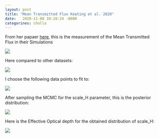 ```yaml
---
layout: post
title: "Mean Transmitted Flux Keating et al. 2020"
date:   2020-11-08 10:10:24 -0800
categorines: cholla
---
```



From her papaer [here](https://ui.adsabs.harvard.edu/abs/2020MNRAS.491.1736K/abstract), this is the measurement of the Mean Transmitted Flux in their Simulations


<img src="{{ site.url }}assets/images/mean_flux_keating.png">

Here compared to other datasets:

<img src="{{ site.url }}assets/images/grid_optical_depth_data.png">



I choose the following data points to fit to:


<img src="{{ site.url }}assets/images/mcmc_tau_fit.png">



After sampling the MCMC for the scale_H parameter, this is the posterior distribution:

<img src="{{ site.url }}assets/images/scale_H.png">



Here is the Effective Optical depth for the obtained distribution of scale_H:


<img src="{{ site.url }}assets/images/mcmc_tau.png">


